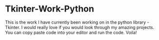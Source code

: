# Tkinter-Work-Python
This is the work I have currently been working on in the python library - Tkinter.
I would really love if you would look through my amazing projects. 
You can copy paste code into your editor and run the code. Voila!
